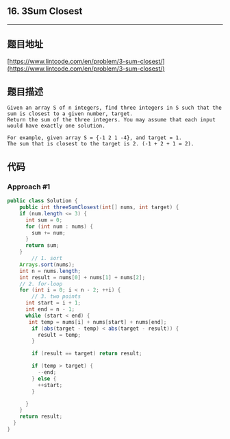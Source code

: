 ## 16. 3Sum Closest

----
## 题目地址

[https://www.lintcode.com/en/problem/3-sum-closest/](https://www.lintcode.com/en/problem/3-sum-closest/)

## 题目描述

```text
Given an array S of n integers, find three integers in S such that the sum is closest to a given number, target. 
Return the sum of the three integers. You may assume that each input would have exactly one solution.

For example, given array S = {-1 2 1 -4}, and target = 1.
The sum that is closest to the target is 2. (-1 + 2 + 1 = 2).
```

## 代码

### Approach #1

```java
public class Solution {
    public int threeSumClosest(int[] nums, int target) {
    if (num.length <= 3) {
      int sum = 0;
      for (int num : nums) {
        sum += num;
      }
      return sum;
    }
		// 1. sort
    Arrays.sort(nums);
    int n = nums.length;
    int result = nums[0] + nums[1] + nums[2];
    // 2. for-loop
    for (int i = 0; i < n - 2; ++i) {
   		// 3. two points
      int start = i + 1;
      int end = n - 1;
      while (start < end) {
       int temp = nums[i] + nums[start] + nums[end];
        if (abs(target - temp) < abs(target - result)) {
          result = temp;
        } 

        if (result == target) return result;

        if (temp > target) {
          --end;
        } else {
          ++start;
        }

      }
    }
    return result;
  }
}
```


